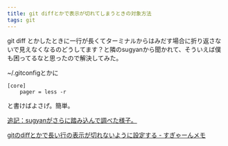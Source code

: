 ```yaml
---
title: git diffとかで表示が切れてしまうときの対象方法
tags: git
---
```


git diff とかしたときに一行が長くてターミナルからはみだす場合に折り返さないで見えなくなるのどうしてます？と隣のsugyanから聞かれて、そういえば僕も困ってるなと思ったので解決してみた。

~/.gitconfigとかに

    [core]
        pager = less -r

と書けばよさげ。簡単。

<ins>追記：sugyanがさらに踏み込んで調べた様子。</ins>

[gitのdiffとかで長い行の表示が切れないように設定する - すぎゃーんメモ](http://d.hatena.ne.jp/sugyan/20100507/1273209155)
